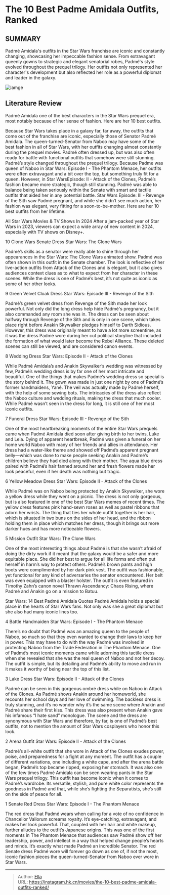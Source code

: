 # The 10 Best Padme Amidala Outfits, Ranked


## SUMMARY 


 Padmé Amidala&#39;s outfits in the Star Wars franchise are iconic and constantly changing, showcasing her impeccable fashion sense. 
 From extravagant queenly gowns to strategic and elegant senatorial robes, Padmé&#39;s style evolved throughout the prequel trilogy. 
 Her outfits not only represented her character&#39;s development but also reflected her role as a powerful diplomat and leader in the galaxy. 

![iamge](https://static1.srcdn.com/wordpress/wp-content/uploads/2024/01/img_5629df616718-1.jpeg)

## Literature Review

Padmé Amidala one of the best characters in the Star Wars prequel era, most notably because of her sense of fashion. Here are her 10 best outfits.




Because Star Wars takes place in a galaxy far, far away, the outfits that come out of the franchise are iconic, especially those of Senator Padmé Amidala. The queen-turned-Senator from Naboo may have some of the best fashion in all of Star Wars, with her outfits changing almost constantly during the prequel movies. Padmé often dressed up, but was also often ready for battle with functional outfits that somehow were still stunning.
Padmé’s style changed throughout the prequel trilogy. Because Padme was queen of Naboo in Star Wars: Episode I - The Phantom Menace, her outfits were often extravagant and a bit over the top, but something truly fit for a queen. However, in Star WarsEpisode: II - Attack of the Clones, Padmé’s fashion became more strategic, though still stunning. Padmé was able to balance being taken seriously within the Senate with smart and tactile outfits that aided her in any potential battle. Star Wars Episode: III - Revenge of the Sith saw Padmé pregnant, and while she didn’t see much action, her fashion was elegant, very fitting for a soon-to-be-mother. Here are her 10 best outfits from her lifetime.
            
 
 All Star Wars Movies &amp; TV Shows In 2024 
After a jam-packed year of Star Wars in 2023, viewers can expect a wide array of new content in 2024, especially with TV shows on Disney&#43;.












 








 10  Clone Wars Senate Dress 
Star Wars: The Clone Wars
        

Padmé’s skills as a senator were really able to shine through her appearances in the Star Wars: The Clone Wars animated show. Padmé was often shown in this outfit in the Senate chamber. The look is reflective of her live-action outfits from Attack of the Clones and is elegant, but it also gives audiences context clues as to what to expect from her character in these scenes. While the dress is one of Padmé’s best, it’s not quite as iconic as some of her other looks.





 9  Green Velvet Cloak Dress 
Star Wars: Episode III - Revenge of the Sith
        

Padmé’s green velvet dress from Revenge of the Sith made her look powerful. Not only did the long dress help hide Padmé&#39;s pregnancy, but it also commanded any room she was in. The dress can be seen about halfway through Revenge of the Sith and is only in one scene, which takes place right before Anakin Skywalker pledges himself to Darth Sidious. However, this dress was originally meant to have a lot more screentime, as it was the dress Padmé wore during her cut political storyline that included the formation of what would later become the Rebel Alliance. These deleted scenes can still be viewed, and are considered canon events.





 8  Wedding Dress 
Star Wars: Episode II - Attack of the Clones
        

While Padmé Amidala’s and Anakin Skywalker’s wedding was witnessed by few, Padmé’s wedding dress is by far one of her most intricate and beautiful. One of the things that makes Padmé’s wedding dress so special is the story behind it. The gown was made in just one night by one of Padmé’s former handmaidens, Yané. The veil was actually made by Padmé herself, with the help of some sewing bots. The intricacies of the dress also reflect the Naboo culture and wedding rituals, making the dress that much cooler. While Padmé wasn’t seen in the dress for long, it is still one of her most iconic outfits.





 7  Funeral Dress 
Star Wars: Episode III - Revenge of the Sith
        

One of the most heartbreaking moments of the entire Star Wars prequels came when Padmé Amidala died soon after giving birth to her twins, Luke and Leia. Dying of apparent heartbreak, Padmé was given a funeral on her home world Naboo with many of her friends and allies in attendance. Her dress had a water-like theme and showed off Padmé’s apparent pregnant belly—which was done to make people seeking Anakin and Padmé’s children believe they had died along with their mother. The aqua blue dress paired with Padmé’s hair fanned around her and fresh flowers made her look peaceful, even if her death was nothing but tragic.





 6  Yellow Meadow Dress 
Star Wars: Episode II - Attack of the Clones


 







While Padmé was on Naboo being protected by Anakin Skywalker, she wore a yellow dress while they went on a picnic. The dress is not only gorgeous, but is also featured in one of the best Star Wars memes of recent times. The yellow dress features pink hand-sewn roses as well as pastel ribbons that adorn her wrists. The thing that ties her whole outfit together is her hair, which is situated in two buns on the sides of her head, and the ribbon holding them in place which matches her dress, though it brings out more darker hues and has more noticeable flowers.





 5  Mission Outfit 
Star Wars: The Clone Wars
        

One of the most interesting things about Padmé is that she wasn’t afraid of doing the dirty work if it meant that the galaxy would be a safer and more equitable place. She did her best to argue for all life forms and often put herself in harm’s way to protect others. Padmé’s brown pants and high boots were complimented by her dark pink vest. The outfit was fashionable, yet functional for any kind of adversaries the senator encountered. Her belt was even equipped with a blaster holster. The outfit is even featured in Timothy Zahn’s canon novel Thrawn Ascendancy: Chaos Rising, where Padmé and Anakin go on a mission to Batuu.
            
 
 Star Wars: 14 Best Padmé Amidala Quotes 
Padmé Amidala holds a special place in the hearts of Star Wars fans. Not only was she a great diplomat but she also had many iconic lines too. 








 4  Battle Handmaiden 
Star Wars: Episode I - The Phantom Menace
        

There’s no doubt that Padmé was an amazing queen to the people of Naboo, so much so that they even wanted to change their laws to keep her in power. This may have to do with the way Padmé was involved in protecting Naboo from the Trade Federation in The Phantom Menace. One of Padmé’s most iconic moments came while adorning this tactile dress when she revealed that she was the real queen of Naboo and not her decoy. The outfit is simple, but its detailing and Padmé’s ability to move and run in it makes it worthy of being near the top of this list.





 3  Lake Dress 
Star Wars: Episode II - Attack of the Clones
        

Padmé can be seen in this gorgeous ombré dress while on Naboo in Attack of the Clones. As Padmé shows Anakin around her homeworld, she recounts her school days and her love of swimming. The backless dress is truly stunning, and it’s no wonder why it’s the same scene where Anakin and Padmé share their first kiss. This dress was also present when Anakin gave his infamous “I hate sand” monologue. The scene and the dress are synonymous with Star Wars and therefore, by far, is one of Padmé’s best outfits, not to mention the amount of Star Wars cosplayers who honor this look.





 2  Arena Outfit 
Star Wars: Episode II - Attack of the Clones


 







Padmé’s all-white outfit that she wore in Attack of the Clones exudes power, poise, and preparedness for a fight at any moment. The outfit has a couple of different variations, one including a white cape, and after the arena battle began, Padmé’s top became ripped, exposing her stomach. It was also one of the few times Padmé Amidala can be seen wearing pants in the Star Wars prequel trilogy. This outfit has become iconic when it comes to Padmé’s wardrobe. Its versatile, stylish, and pure white color represents the goodness in Padmé and that, while she’s fighting the Separatists, she’s still on the side of peace for all.





 1  Senate Red Dress 
Star Wars: Episode I - The Phantom Menace


 







The red dress that Padmé wears when calling for a vote of no confidence in Chancellor Vallorum screams royalty. It’s eye-catching, extravagant, and makes her look powerful. That, coupled with her hair and white makeup, further alludes to the outfit’s Japanese origins. This was one of the first moments in The Phantom Menace that audiences saw Padmé show off her leadership, power, and intellect in a way that helped change people’s hearts and minds. It’s exactly what made Padmé an incredible Senator. The red Senate dress Padmé wore will forever go down as one of, if not the most, iconic fashion pieces the queen-turned-Senator from Naboo ever wore in Star Wars. 

---

> Author: [Ella](https://instagram.hk.cn/)  
> URL: https://instagram.hk.cn/movies/the-10-best-padme-amidala-outfits-ranked/  

